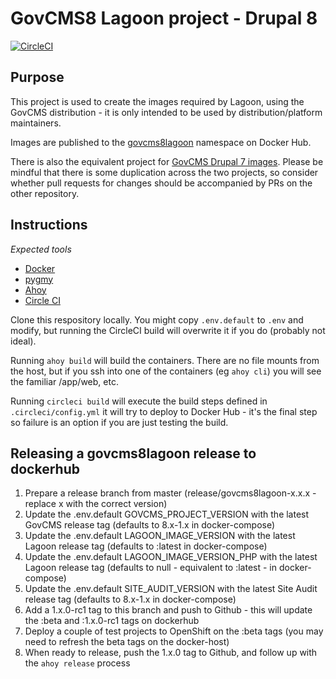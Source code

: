 # GovCMS8 Lagoon project - Drupal 8

[![CircleCI](https://circleci.com/gh/govCMS/govcms8lagoon.svg?style=svg)](https://circleci.com/gh/govCMS/govcms8lagoon)

## Purpose

This project is used to create the images required by Lagoon, using the GovCMS distribution - it is only intended to
be used by distribution/platform maintainers.

Images are published to the [govcms8lagoon](https://hub.docker.com/u/govcms8lagoon) namespace on Docker Hub.

There is also the equivalent project for [GovCMS Drupal 7 images](https://github.com/govcms/govcmslagoon). Please
be mindful that there is some duplication across the two projects, so consider whether pull requests for changes
should be accompanied by PRs on the other repository.

## Instructions

_Expected tools_

* [Docker](https://docs.docker.com/install/)
* [pygmy](https://docs.amazee.io/local_docker_development/pygmy.html#installation)
* [Ahoy](http://ahoy-cli.readthedocs.io/en/latest/#installation)
* [Circle CI](https://circleci.com/docs/2.0/local-cli)

Clone this respository locally. You might copy `.env.default` to `.env` and modify, but running the CircleCI build will
overwrite it if you do (probably not ideal).

Running `ahoy build` will build the containers. There are no file mounts from the host, but if you ssh into
one of the containers (eg `ahoy cli`) you will see the familiar /app/web, etc.

Running `circleci build` will execute the build steps defined in `.circleci/config.yml` it will try to deploy to
Docker Hub - it's the final step so failure is an option if you are just testing the build.

## Releasing a govcms8lagoon release to dockerhub

1. Prepare a release branch from master (release/govcms8lagoon-x.x.x - replace x with the correct version)
2. Update the .env.default GOVCMS_PROJECT_VERSION with the latest GovCMS release tag (defaults to 8.x-1.x in docker-compose)
3. Update the .env.default LAGOON_IMAGE_VERSION with the latest Lagoon release tag (defaults to :latest in docker-compose)
4. Update the .env.default LAGOON_IMAGE_VERSION_PHP with the latest Lagoon release tag (defaults to null - equivalent to :latest - in docker-compose)
5. Update the .env.default SITE_AUDIT_VERSION with the latest Site Audit release tag (defaults to 8.x-1.x in docker-compose)
6. Add a 1.x.0-rc1 tag to this branch and push to Github - this will update the :beta and :1.x.0-rc1 tags on dockerhub
7. Deploy a couple of test projects to OpenShift on the :beta tags (you may need to refresh the beta tags on the docker-host)
8. When ready to release, push the 1.x.0 tag to Github, and follow up with the `ahoy release` process
